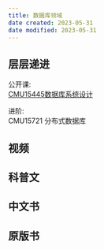 ```yaml
---
title: 数据库领域
date created: 2023-05-31
date modified: 2023-05-31
---
```


## 层层递进

公开课:  
[CMU15445数据库系统设计](https://conanhujinming.github.io/comments-for-awesome-courses/%E6%95%B0%E6%8D%AE%E5%BA%93/CMU15445%E6%95%B0%E6%8D%AE%E5%BA%93%E7%B3%BB%E7%BB%9F%E8%AE%BE%E8%AE%A1/)

进阶:  
CMU15721 分布式数据库

## 视频

## 科普文

## 中文书

## 原版书
